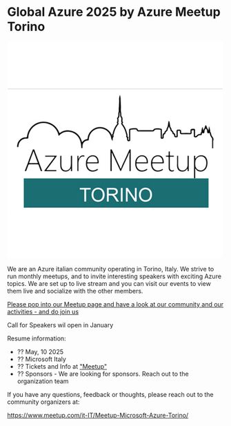 # Global Azure 2025 by Azure Meetup Torino

[![Azure Meetup Torino](AzureMeetupTorino.png "Join Azure Meetup Torino here")](https://www.meetup.com/it-IT/Meetup-Microsoft-Azure-Torino/)

We are an Azure italian community operating in Torino, Italy. We strive to run monthly meetups, and to invite interesting speakers with exciting Azure topics. We are set up to live stream and you can visit our events to view them live and socialize with the other members.

[Please pop into our Meetup page and have a look at our community and our activities - and do join us](https://www.meetup.com/it-IT/Meetup-Microsoft-Azure-Torino/)

Call for Speakers wil open in January

Resume information:
* ?? May, 10 2025
* ?? Microsoft Italy
* ?? Tickets and Info at ["Meetup"](https://globalazuretorino.welol.it/)    
* ?? Sponsors - We are looking for sponsors. Reach out to the organization team 

If you have any questions, feedback or thoughts, please reach out to the community organizers at:

https://www.meetup.com/it-IT/Meetup-Microsoft-Azure-Torino/